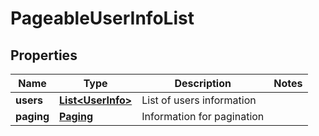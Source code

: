 
# PageableUserInfoList

## Properties
Name | Type | Description | Notes
------------ | ------------- | ------------- | -------------
**users** | [**List&lt;UserInfo&gt;**](UserInfo.md) | List of users information | 
**paging** | [**Paging**](Paging.md) | Information for pagination | 



